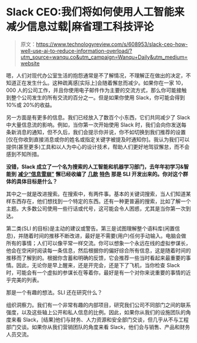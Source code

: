 # Slack CEO:我们将如何使用人工智能来减少信息过载|麻省理工科技评论

> 原文：<https://www.technologyreview.com/s/608953/slack-ceo-how-well-use-ai-to-reduce-information-overload/?utm_source=wanqu.co&utm_campaign=Wanqu+Daily&utm_medium=website>

嗯，人们对现代办公室生活的抱怨通常是不了解情况，不理解正在做出的决定，不知道正在发生什么。这种疏离感[实际上]会随着懈怠而减少。如果你在一家 10，000 人的公司工作，并且你使用电子邮件作为主要的交流方式，那么你可能接触到整个公司发生的所有交流的百分之一。但是如果你使用 Slack，你可能会得到 10%或 20%的收益。

另一方面是有更多的信息。我们已经放入了数百个小东西，它们共同减少了 Slack 中大量信息流的影响。例如，当你第一次开始使用 Slack 时，我们会向你发送每条新消息的通知，但不久后，我们会提示你并说，你不如切换到我们推荐的设置[仅在你收到直接消息或你的姓名或指定关键字被提及时通知你]。我认为我们可以提供(甚至更多)工具和以人为中心的设计技术，帮助人们更好地驾驭懈怠，而不会感到不知所措。

**没错，Slack 成立了一个名为搜索的人工智能和机器学习部门，去年年初学习&智能到** [**减少“信息雪崩”**](https://medium.com/@noah_weiss/starting-up-slack-s-search-learning-intelligence-group-in-the-new-nyc-office-af6523090789) **懈已经收编了** **[几款](https://slackhq.com/a-new-way-to-discover-and-connect-with-just-the-right-teammates-fa0c88b764c0)** [**特色**](https://slackhq.com/a-new-way-to-discover-and-connect-with-just-the-right-teammates-fa0c88b764c0) **那是 SLI 开发出来的。你对这个群体的具体目标是什么？**

其中之一就是改进搜索。在搜索中，有两件事。基本的关键词搜索，当人们知道某样东西存在，他们想找到一个特定的东西。还有一种更普遍的搜索，比如了解一个主题。大多数公司使用一些行话或代号，这可能会令人困惑，尤其是当你第一次到达。

第二类(SLI 的目标)是主动的建议或警告。第三是试图理解整个语料库(闲置信息)，并随着时间的推移不断改进，最好是不需要(用户)任何手动输入。电脑会做所有的事情；人们可以像平常一样交流。你可以想象一个永远在线的虚拟参谋长，他会在空闲时阅读每一条信息，然后根据你的偏好综合所有信息，这是随着时间的推移而了解到的。根据你含蓄和明确的反馈，它会推荐一些当时看起来最重要的事情。因此，无论你是早上醒来，还是开完会，还是下了飞机，当你检查 Slack 时，可能会有一个虚拟的参谋长在等着你，最好是有一个对你来说重要的事情的近乎完美的列表。

那是一个有趣的想法。SLI 还在研究什么？

组织洞察力。我们有一个非常有趣的内部项目，研究我们公司不同部门之间的联系强度，以及这些轴上公开和私人信息的比例。因此，如果你从我们的设施团队的角度来看 Slack，[结果]他们与财务、人力资源和安全部门交谈，但几乎从不与工程部门交谈。如果你从我们营销团队的角度来看 Slack，他们会与销售、产品和财务人员交流。